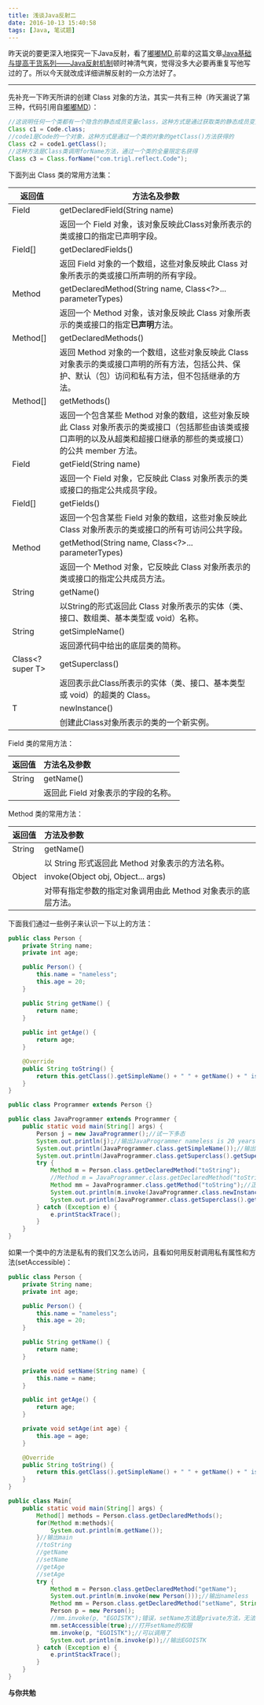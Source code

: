 ```yaml
---
title: 浅谈Java反射二
date: 2016-10-13 15:40:58
tags: [Java, 笔试题]
---
```


昨天说的要更深入地探究一下Java反射，看了[嘟嘟MD ](http://www.jianshu.com/users/a7f72d78fe0d)前辈的这篇文章[Java基础与提高干货系列——Java反射机制](http://www.jianshu.com/p/1a60d55a94cd)顿时神清气爽，觉得没多大必要再重复写他写过的了。所以今天就改成详细讲解反射的一众方法好了。

---

先补充一下昨天所讲的创建 Class 对象的方法，其实一共有三种（昨天漏说了第三种，代码引用自[嘟嘟MD](http://www.jianshu.com/users/a7f72d78fe0d)）：

```java
//这说明任何一个类都有一个隐含的静态成员变量class，这种方式是通过获取类的静态成员变量class得到的
Class c1 = Code.class;
//code1是Code的一个对象，这种方式是通过一个类的对象的getClass()方法获得的
Class c2 = code1.getClass();
//这种方法是Class类调用forName方法，通过一个类的全量限定名获得
Class c3 = Class.forName("com.trigl.reflect.Code");
```
<!-- more -->

下面列出 Class 类的常用方法集：

| 返回值              | 方法名及参数                                   |
| ---------------- | ---------------------------------------- |
| Field            | getDeclaredField(String name)            |
|                  | 返回一个 Field 对象，该对象反映此Class对象所表示的类或接口的指定已声明字段。 |
| Field[]          | getDeclaredFields()                      |
|                  | 返回 Field 对象的一个数组，这些对象反映此 Class 对象所表示的类或接口所声明的所有字段。 |
| Method           | getDeclaredMethod(String name, Class<?>... parameterTypes) |
|                  | 返回一个 Method 对象，该对象反映此 Class 对象所表示的类或接口的指定**已声明**方法。 |
| Method[]         | getDeclaredMethods()                     |
|                  | 返回 Method 对象的一个数组，这些对象反映此 Class 对象表示的类或接口声明的所有方法，包括公共、保护、默认（包）访问和私有方法，但不包括继承的方法。 |
| Method[]         | getMethods()                             |
|                  | 返回一个包含某些 Method 对象的数组，这些对象反映此 Class 对象所表示的类或接口（包括那些由该类或接口声明的以及从超类和超接口继承的那些的类或接口）的公共 member 方法。 |
| Field            | getField(String name)                    |
|                  | 返回一个 Field 对象，它反映此 Class 对象所表示的类或接口的指定公共成员字段。 |
| Field[]          | getFields()                              |
|                  | 返回一个包含某些 Field 对象的数组，这些对象反映此 Class 对象所表示的类或接口的所有可访问公共字段。 |
| Method           | getMethod(String name, Class<?>... parameterTypes) |
|                  | 返回一个 Method 对象，它反映此 Class 对象所表示的类或接口的指定公共成员方法。 |
| String           | getName()                                |
|                  | 以String的形式返回此 Class 对象所表示的实体（类、接口、数组类、基本类型或 void）名称。 |
| String           | getSimpleName()                          |
|                  | 返回源代码中给出的底层类的简称。                         |
| Class<? super T> | getSuperclass()                          |
|                  | 返回表示此Class所表示的实体（类、接口、基本类型或 void）的超类的 Class。 |
| T                | newInstance()                            |
|                  | 创建此Class对象所表示的类的一个新实例。                   |
Field 类的常用方法：

| 返回值    | 方法名及参数                |
| ------ | :-------------------- |
| String | getName()             |
|        | 返回此 Field 对象表示的字段的名称。 |

Method 类的常用方法：

| 返回值    | 方法及参数                              |
| ------ | :--------------------------------- |
| String | getName()                          |
|        | 以 String 形式返回此 Method 对象表示的方法名称。   |
| Object | invoke(Object obj, Object... args) |
|        | 对带有指定参数的指定对象调用由此 Method 对象表示的底层方法。 |

下面我们通过一些例子来认识一下以上的方法：

```java
public class Person {
    private String name;
    private int age;

    public Person() {
        this.name = "nameless";
        this.age = 20;
    }

    public String getName() {
        return name;
    }
  
    public int getAge() {
        return age;
    }

    @Override
    public String toString() {
        return this.getClass().getSimpleName() + " " + getName() + " is " + getAge() + " years old.";
    } 
}

public class Programmer extends Person {}

public class JavaProgrammer extends Programmer {
    public static void main(String[] args) {
        Person j = new JavaProgrammer();//试一下多态
        System.out.println(j);//输出JavaProgrammer nameless is 20 years old.
        System.out.println(JavaProgrammer.class.getSimpleName());//输出JavaProgrammer
        System.out.println(JavaProgrammer.class.getSuperclass().getSuperclass().getName());//输出com.egoistk.Person
        try {
            Method m = Person.class.getDeclaredMethod("toString");
            //Method m = JavaProgrammer.class.getDeclaredMethod("toString");错误，toString方法在 JavaProgrammer 类中没有被声明
            Method mm = JavaProgrammer.class.getMethod("toString");//正确，toString方法是 JavaProgrammer 类中的公共成员方法
            System.out.println(m.invoke(JavaProgrammer.class.newInstance()));//输出JavaProgrammer nameless is 20 years old. 在反射中的体现方法的动态绑定完美地解释了多态
            System.out.println(JavaProgrammer.class.getSuperclass().getSuperclass().newInstance());//输出Person nameless is 20 years old.
        } catch (Exception e) {
            e.printStackTrace();
        }
    }
}
```
如果一个类中的方法是私有的我们又怎么访问，且看如何用反射调用私有属性和方法(setAccessible)：

```java
public class Person {
    private String name;
    private int age;

    public Person() {
        this.name = "nameless";
        this.age = 20;
    }

    public String getName() {
        return name;
    }

    private void setName(String name) {
        this.name = name;
    }

    public int getAge() {
        return age;
    }

    private void setAge(int age) {
        this.age = age;
    }

    @Override
    public String toString() {
        return this.getClass().getSimpleName() + " " + getName() + " is " + getAge() + " years old.";
    }
}

public class Main{
    public static void main(String[] args) {
        Method[] methods = Person.class.getDeclaredMethods();
        for(Method m:methods){
            System.out.println(m.getName()); 
        }//输出main
        //toString
        //getName
        //setName
        //getAge
        //setAge
        try {
            Method m = Person.class.getDeclaredMethod("getName");
            System.out.println(m.invoke(new Person()));//输出nameless
            Method mm = Person.class.getDeclaredMethod("setName", String.class);
            Person p = new Person();
            //mm.invoke(p, "EGOISTK");错误，setName方法是private方法，无法调用
            mm.setAccessible(true);//打开setName的权限
            mm.invoke(p, "EGOISTK");//可以调用了
            System.out.println(m.invoke(p));//输出EGOISTK
        } catch (Exception e) {
            e.printStackTrace();
        }
    }
}
```

**与你共勉**

